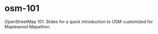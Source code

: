 osm-101
=======

OpenStreetMap 101. Slides for a quick introduction to OSM customized for Maplewood Mapathon.
